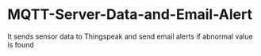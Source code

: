 # MQTT-Server-Data-and-Email-Alert
It sends sensor data to Thingspeak and send email alerts if abnormal value is found
